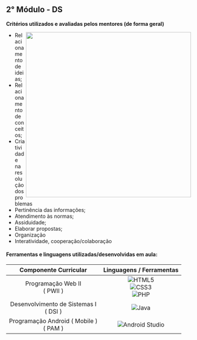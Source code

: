 
##  2° Módulo - DS

**Critérios utilizados e avaliadas pelos mentores (de forma geral)**

<img src="https://i.pinimg.com/originals/21/9c/a9/219ca9b9e767536fdbb164af40ddf566.png" width="450" align="right"/>

- Relacionamento de ideias;
- Relacionamento de conceitos;
- Criatividade na resolução dos problemas
- Pertinência das informações;
- Atendimento às normas;
- Assiduidade;
- Elaborar propostas;
- Organização
- Interatividade, cooperação/colaboração

####  Ferramentas e linguagens utilizadas/desenvolvidas em aula:

<div align="left">

| Componente Curricular | Linguagens / Ferramentas |
| :---: | :---:
| Programação Web II </br> ( PWII ) |![HTML5](https://img.shields.io/badge/html5-0D1117.svg?logo=html5&logoColor=E34F26&labelColor=0D1117&style=for-the-badge) <br/> ![CSS3](https://img.shields.io/badge/css3-0D1117.svg?logo=css3&logoColor=1572B6&labelColor=0D1117&style=for-the-badge&)<br/> ![PHP](https://img.shields.io/badge/php-0D1117.svg?logo=php&logoColor=777BB4&labelColor=0D1117&style=for-the-badge)
| Desenvolvimento de Sistemas I </br> ( DSI ) | ![Java](https://img.shields.io/badge/Java-161B22?logo=java&logoColor=ED8B00&labelColor=161B22&style=for-the-badge)
| Programação Android ( Mobile ) </br> ( PAM )| ![Android Studio](https://img.shields.io/badge/Android_Studio-0D1117?style=for-the-badge&logo=android-studio&logoColor=3DDC84&labelColor=0D1117)
</div>
